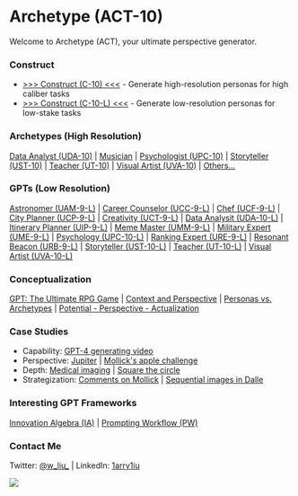 # Archetype (ACT-10)

Welcome to Archetype (ACT), your ultimate perspective generator.

### Construct

- [>>> Construct (C-10) <<<](https://chat.openai.com/share/64ccf4c5-40e2-4955-b000-851da8f1e948) - Generate high-resolution personas for high caliber tasks
- [>>> Construct (C-10-L) <<<](https://chat.openai.com/g/g-ZR3w4e0RR-construct-c-10-l) - Generate low-resolution personas for low-stake tasks

### Archetypes (High Resolution)

[Data Analyst (UDA-10)](https://chat.openai.com/share/48832ede-fb02-49ae-a319-6b6dcd082f70) | [Musician](https://chat.openai.com/share/20e9ceaa-5971-4401-aec9-5ad9b47a6051) | [Psychologist (UPC-10)](https://chat.openai.com/share/adbbea5b-ab8d-4362-a1f7-21b6d499eb64) | [Storyteller (UST-10)](https://chat.openai.com/share/74b4942f-41c8-4a1a-9ee2-fd3f79707875) | [Teacher (UT-10)](https://chat.openai.com/share/ac728205-9747-457b-a18b-75ac35510751) | [Visual Artist (UVA-10)](https://chat.openai.com/share/5c3c1c31-9e5e-40b0-bc7e-7bf96b77a241) | [Others...](https://x.com/w_liu_/status/1722801575943655560)

### GPTs (Low Resolution)

[Astronomer (UAM-9-L)](https://chat.openai.com/g/g-DhvzBQKLz-universal-astronomer-uam-9) | [Career Counselor (UCC-9-L)](https://chat.openai.com/g/g-0LRlMdiQX-universal-career-counselor-ucc-9) | [Chef (UCF-9-L)](https://chat.openai.com/g/g-xIPZQyYHK-universal-chef-ucf-9) | [City Planner (UCP-9-L)](https://chat.openai.com/g/g-nFQND4KlT-universal-city-planner-ucp-9) | [Creativity (UCT-9-L)](https://chat.openai.com/g/g-JIHQBtCY5-universal-creativity-uct-9) | [Data Analysit (UDA-10-L)](https://chat.openai.com/g/g-UnHVJnGaf-universal-data-analyst-uda-10) | [Itinerary Planner (UIP-9-L)](https://chat.openai.com/g/g-LJ52WpKLZ-universal-itinerary-planner-uip-9) | [Meme Master (UMM-9-L)](https://chat.openai.com/g/g-HfwddwgBV-universal-meme-master) | [Military Expert (UME-9-L)](https://chat.openai.com/g/g-uXJSvUyLn-universal-military-expert-ume-9) | [Psychology (UPC-10-L)](https://chat.openai.com/g/g-gktcTLs6E-universal-psychologist-upc-10) | [Ranking Expert (URE-9-L)](https://chat.openai.com/g/g-TysLPlbGx-universal-ranking-expert-ure-9) | [Resonant Beacon (URB-9-L)](https://chat.openai.com/g/g-AW4e5JG6W-universal-resonant-beacon-urb-9) | [Storyteller (UST-10-L)](https://chat.openai.com/g/g-i2KB66rSE-universal-storyteller-ust-10) | [Teacher (UT-10-L)](https://chat.openai.com/g/g-Kjcwbz0HJ-universal-teacher-ut-10) | [Visual Artist (UVA-10-L)](https://chat.openai.com/g/g-DajFS86Q5-universal-visual-artist-uva-10)

### Conceptualization

[GPT: The Ultimate RPG Game](https://x.com/w_liu_/status/1663385882152554499) | [Context and Perspective](https://x.com/w_liu_/status/1719571408811098144) | [Personas vs. Archetypes](https://x.com/w_liu_/status/1717873799457296480) | [Potential - Perspective - Actualization](https://x.com/w_liu_/status/1718135367617135025)

### Case Studies

- Capability: [GPT-4 generating video](https://x.com/w_liu_/status/1723001181927088248)
- Perspective: [Jupiter](https://x.com/w_liu_/status/1719738578220273737) | [Mollick's apple challenge](https://x.com/w_liu_/status/1722207286360506517)
- Depth: [Medical imaging](https://x.com/w_liu_/status/1709926206521708959) | [Square the circle](https://x.com/w_liu_/status/1722583294121001119)
- Strategization: [Comments on Mollick](https://x.com/w_liu_/status/1708672278618374242) | [Sequential images in Dalle](https://x.com/w_liu_/status/1721342781204099240)

### Interesting GPT Frameworks

[Innovation Algebra (IA)](https://innovationalgebra.com/) | [Prompting Workflow (PW)](https://github.com/dgcruzing/Prompting-Workflow)

### Contact Me

Twitter: [@w_liu_](https://twitter.com/w_liu_) | LinkedIn: [1arry1iu](https://www.linkedin.com/in/1arry1iu/)

![](https://github.com/1arry1iu/everything/blob/main/ET_Avatar.png)
